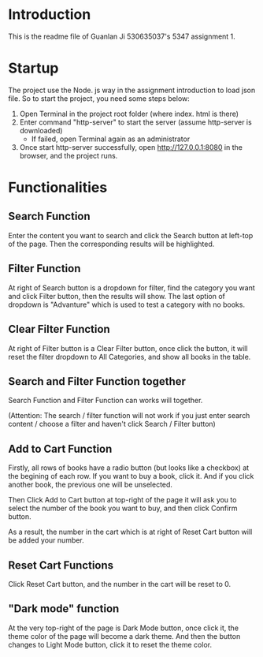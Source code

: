 # Introduction
This is the readme file of Guanlan Ji 530635037's 5347 assignment 1.

# Startup

The project use the Node. js way in the assignment introduction to load json file. So to start the project, you need some steps below:

1. Open Terminal in the project root folder (where index. html is there)
2. Enter command "http-server" to start the server (assume http-server is downloaded)
	+ If failed, open Terminal again as an administrator
3. Once start http-server successfully, open http://127.0.0.1:8080 in the browser, and the project runs.

# Functionalities

## Search Function

Enter the content you want to search and click the Search button at left-top of the page. Then the corresponding results will be highlighted.

## Filter Function

At right of Search button is a dropdown for filter, find the category you want and click Filter button, then the results will show. The last option of dropdown is "Advanture" which is used to test a category with no books.

## Clear Filter Function

At right of Filter button is a Clear Filter button, once click the button, it will reset the filter dropdown to All Categories, and show all books in the table.

## Search and Filter Function together

Search Function and Filter Function can works will together. 

(Attention: The search / filter function will not work if you just enter search content / choose a filter and haven't click Search / Filter button)

## Add to Cart Function

Firstly, all rows of books have a radio button (but looks like a checkbox) at the begining of each row. If you want to buy a book, click it. And if you click another book, the previous one will be unselected.

Then Click Add to Cart button at top-right of the page it will ask you to select the number of the book you want to buy, and then click Confirm button.

As a result, the number in the cart which is at right of Reset Cart button will be added your number.

## Reset Cart Functions

Click Reset Cart button, and the number in the cart will be reset to 0.

## "Dark mode" function

At the very top-right of the page is Dark Mode button, once click it, the theme color of the page will become a dark theme.
And then the button changes to Light Mode button, click it to reset the theme color.